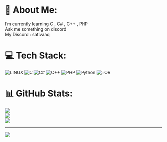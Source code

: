 # 💫 About Me:
I’m currently learning C , C# , C++ , PHP<br>Ask me something on discord<br>My Discord : sativaaq


# 💻 Tech Stack:
![LINUX](https://img.shields.io/badge/Linux-FCC624?style=for-the-badge&logo=linux&logoColor=black) ![C](https://img.shields.io/badge/c-%2300599C.svg?style=for-the-badge&logo=c&logoColor=white) ![C#](https://img.shields.io/badge/c%23-%23239120.svg?style=for-the-badge&logo=csharp&logoColor=white) ![C++](https://img.shields.io/badge/c++-%2300599C.svg?style=for-the-badge&logo=c%2B%2B&logoColor=white) ![PHP](https://img.shields.io/badge/php-%23777BB4.svg?style=for-the-badge&logo=php&logoColor=white) ![Python](https://img.shields.io/badge/python-3670A0?style=for-the-badge&logo=python&logoColor=ffdd54) ![TOR](https://img.shields.io/badge/tor-%237E4798.svg?style=for-the-badge&logo=tor-project&logoColor=white)
# 📊 GitHub Stats:
![](https://github-readme-stats.vercel.app/api?username=itsEinn&theme=dark&hide_border=false&include_all_commits=true&count_private=false)<br/>
![](https://github-readme-streak-stats.herokuapp.com/?user=itsEinn&theme=dark&hide_border=false)<br/>
![](https://github-readme-stats.vercel.app/api/top-langs/?username=itsEinn&theme=dark&hide_border=false&include_all_commits=true&count_private=false&layout=compact)

---
[![](https://visitcount.itsvg.in/api?id=itsEinn&icon=2&color=1)](https://visitcount.itsvg.in)

<!-- Proudly created with GPRM ( https://gprm.itsvg.in ) -->
